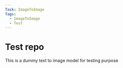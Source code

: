 ```yaml
---
Task: ImageToImage
Tags:
  - ImageToImage
  - Test
---
```


# Test repo
This is a dummy text to image model for testing purpose
